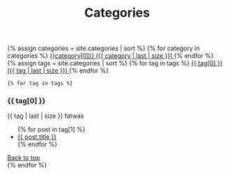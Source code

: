 ﻿---
title: Categories
layout: page
active: categories
permalink: /categorys/
---

<div class="box">
    {% assign categories = site.categories | sort %}
    {% for category in categories %}
    <a href="#{{ category[0] | slugify }}">
      <span class="fa fa-folder-open" aria-hidden="true"> 
        {{category[0]}} ({{ category | last | size }})
      </span>
    </a>
    {% endfor %}
</div>

<div class="box">
    {% assign tags = site.categories | sort %}
    {% for tag in tags %}
    <a href="#{{ tag[0] | slugify }}">
      <span class="fa fa-folder-open" aria-hidden="true"> 
        {{ tag[0] }} ({{ tag | last | size }})
      </span>
    </a>
    {% endfor %}
</div>

    {% for tag in tags %} 
<div class="box">
      <h3 id="{{ tag[0] | slugify }}"> {{ tag[0] }}</h3>
      <p>{{ tag | last | size }} fatwas</p>
      <ul class="later on">
        {% for post in tag[1] %}
          <a class="post-subtitle" href="{{ site.baseurl }}{{ post.url }}">
        <li>
          {{ post.title }}
        </li>
        </a>
        {% endfor %}
      </ul>
        <a href="#top" class="btn btn-default">
          Back to top
        </a> 
</div>
    {% endfor %}
